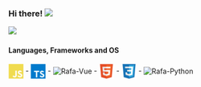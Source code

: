 ### Hi there! <a href="https://rahulmahesh.me/"><img src="https://media.giphy.com/media/hvRJCLFzcasrR4ia7z/giphy.gif" width="35px"></h1></a></p>
 <div>

  <img height="180em" src="https://github-readme-stats.vercel.app/api/top-langs/?username=hayashirafael&layout=compact&langs_count=7&theme=dark"/>
</div>
 
 #### Languages, Frameworks and OS
 
<div style="display: inline_block">
  <img align="center" alt="Rafa-Js" height="30" width="30" src="https://raw.githubusercontent.com/devicons/devicon/master/icons/javascript/javascript-plain.svg"> -
  <img align="center" alt="Rafa-Ts" height="30" width="30" src="https://raw.githubusercontent.com/devicons/devicon/master/icons/typescript/typescript-plain.svg"> - 
  <img align="center" alt="Rafa-Vue" height="30" width="30" src="https://br.vuejs.org/images/logo.png"> -
  <img align="center" alt="Rafa-HTML" height="30" width="30" src="https://raw.githubusercontent.com/devicons/devicon/master/icons/html5/html5-original.svg"> -
  <img align="center" alt="Rafa-CSS" height="30" width="30" src="https://raw.githubusercontent.com/devicons/devicon/master/icons/css3/css3-original.svg"> -
  <img align="center" alt="Rafa-Python" height="30" width="30" src="https://cdn.jsdelivr.net/gh/devicons/devicon/icons/linux/linux-original.svg">

</div>
 
<div> 

